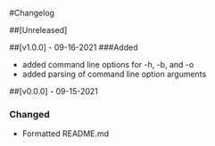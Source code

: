 #Changelog

##[Unreleased]

##[v1.0.0] - 09-16-2021
###Added
- added command line options for -h, -b, and -o
- added parsing of command line option arguments

##[v0.0.0] - 09-15-2021
### Changed
- Formatted README.md
